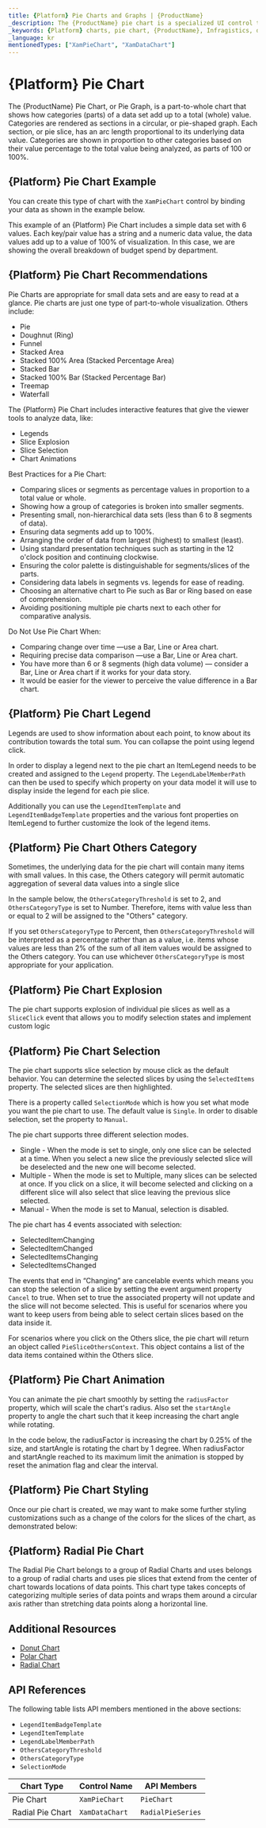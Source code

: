 ```yaml
---
title: {Platform} Pie Charts and Graphs | {ProductName}
_description: The {ProductName} pie chart is a specialized UI control that renders a pie chart, consisting of a circular area divided into sections.  Try for FREE.
_keywords: {Platform} charts, pie chart, {ProductName}, Infragistics, data binding, slice selection, slice explosion, animation
_language: kr
mentionedTypes: ["XamPieChart", "XamDataChart"]
---
```

# {Platform} Pie Chart

The {ProductName} Pie Chart, or Pie Graph, is a part-to-whole chart that shows how categories (parts) of a data set add up to a total (whole) value. Categories are rendered as sections in a circular, or pie-shaped graph. Each section, or pie slice, has an arc length proportional to its underlying data value. Categories are shown in proportion to other categories based on their value percentage to the total value being analyzed, as parts of 100 or 100%.

## {Platform} Pie Chart Example

You can create this type of chart with the `XamPieChart` control by binding your data as shown in the example below.

This example of an {Platform} Pie Chart includes a simple data set with 6 values. Each key/pair value has a string and a numeric data value, the data values add up to a value of 100% of visualization. In this case, we are showing the overall breakdown of budget spend by department.

<code-view style="height: 600px"
           data-demos-base-url="{environment:dvDemosBaseUrl}"
           iframe-src="{environment:dvDemosBaseUrl}/charts/pie-chart-overview"
           github-src="charts/pie-chart/overview"
           alt="{Platform} Pie Chart Overview" >
</code-view>

<div class="divider--half"></div>

## {Platform} Pie Chart Recommendations

Pie Charts are appropriate for small data sets and are easy to read at a glance. Pie charts are just one type of part-to-whole visualization. Others include:

- Pie
- Doughnut (Ring)
- Funnel
- Stacked Area
- Stacked 100% Area (Stacked Percentage Area)
- Stacked Bar
- Stacked 100% Bar (Stacked Percentage Bar)
- Treemap
- Waterfall

The {Platform} Pie Chart includes interactive features that give the viewer tools to analyze data, like:

- Legends
- Slice Explosion
- Slice Selection
- Chart Animations

Best Practices for a Pie Chart:

- Comparing slices or segments as percentage values in proportion to a total value or whole.
- Showing how a group of categories is broken into smaller segments.
- Presenting small, non-hierarchical data sets (less than 6 to 8 segments of data).
- Ensuring data segments add up to 100%.
- Arranging the order of data from largest (highest) to smallest (least).
- Using standard presentation techniques such as starting in the 12 o'clock position and continuing clockwise.
- Ensuring the color palette is distinguishable for segments/slices of the parts.
- Considering data labels in segments vs. legends for ease of reading.
- Choosing an alternative chart to Pie such as Bar or Ring based on ease of comprehension.
- Avoiding positioning multiple pie charts next to each other for comparative analysis.

Do Not Use Pie Chart When:

- Comparing change over time —use a Bar, Line or Area chart.
- Requiring precise data comparison —use a Bar, Line or Area chart.
- You have more than 6 or 8 segments (high data volume) — consider a Bar, Line or Area chart if it works for your data story.
- It would be easier for the viewer to perceive the value difference in a Bar chart.

## {Platform} Pie Chart Legend

Legends are used to show information about each point, to know about its contribution towards the total sum. You can collapse the point using legend click.

In order to display a legend next to the pie chart an ItemLegend needs to be created and assigned to the `Legend` property. The `LegendLabelMemberPath` can then be used to specify which property on your data model it will use to display inside the legend for each pie slice.

Additionally you can use the `LegendItemTemplate` and `LegendItemBadgeTemplate` properties and the various font properties on ItemLegend to further customize the look of the legend items.

<code-view style="height: 600px"
           data-demos-base-url="{environment:dvDemosBaseUrl}"
           iframe-src="{environment:dvDemosBaseUrl}/charts/pie-chart-legend"
           github-src="charts/pie-chart/legend"
           alt="{Platform} Pie Chart Legend" >
</code-view>

<div class="divider--half"></div>

## {Platform} Pie Chart Others Category

Sometimes, the underlying data for the pie chart will contain many items with small values. In this case, the Others category will permit automatic aggregation of several data values into a single slice

In the sample below, the `OthersCategoryThreshold` is set to 2, and `OthersCategoryType` is set to Number. Therefore, items with value less than or equal to 2 will be assigned to the "Others" category.

If you set `OthersCategoryType` to Percent, then `OthersCategoryThreshold` will be interpreted as a percentage rather than as a value, i.e. items whose values are less than 2% of the sum of all item values would be assigned to the Others category. You can use whichever `OthersCategoryType` is most appropriate for your application.

<code-view style="height: 600px"
           data-demos-base-url="{environment:dvDemosBaseUrl}"
           iframe-src="{environment:dvDemosBaseUrl}/charts/pie-chart-others"
           github-src="charts/pie-chart/others"
           alt="{Platform} Pie Chart Others" >
</code-view>

<div class="divider--half"></div>

## {Platform} Pie Chart Explosion

The pie chart supports explosion of individual pie slices as well as a `SliceClick` event that allows you to modify selection states and implement custom logic

<code-view style="height: 600px"
           data-demos-base-url="{environment:dvDemosBaseUrl}"
           iframe-src="{environment:dvDemosBaseUrl}/charts/pie-chart-explosion"
           github-src="charts/pie-chart/explosion"
           alt="{Platform} Pie Chart Explosion" >
</code-view>

<div class="divider--half"></div>

## {Platform} Pie Chart Selection
The pie chart supports slice selection by mouse click as the default behavior. You can determine the selected slices by using the `SelectedItems` property. The selected slices are then highlighted.

There is a property called `SelectionMode` which is how you set what mode you want the pie chart to use. The default value is `Single`. In order to disable selection, set the property to `Manual`.

The pie chart supports three different selection modes.

* Single - When the mode is set to single, only one slice can be selected at a time. When you select a new slice the previously selected slice will be deselected and the new one will become selected.
* Multiple - When the mode is set to Multiple, many slices can be selected at once. If you click on a slice, it will become selected and clicking on a different slice will also select that slice leaving the previous slice selected.
* Manual - When the mode is set to Manual, selection is disabled.

The pie chart has 4 events associated with selection:
* SelectedItemChanging
* SelectedItemChanged
* SelectedItemsChanging
* SelectedItemsChanged

The events that end in “Changing” are cancelable events which means you can stop the selection of a slice by setting the event argument property `Cancel` to true. When set to true the associated property will not update and the slice will not become selected. This is useful for scenarios where you want to keep users from being able to select certain slices based on the data inside it.

For scenarios where you click on the Others slice, the pie chart will return an object called `PieSliceOthersContext`. This object contains a list of the data items contained within the Others slice.

<code-view style="height: 600px"
           data-demos-base-url="{environment:dvDemosBaseUrl}"
           iframe-src="{environment:dvDemosBaseUrl}/charts/pie-chart-selection"
           github-src="charts/pie-chart/selection"
           alt="{Platform} Pie Chart Selection" >
</code-view>

<div class="divider--half"></div>

## {Platform} Pie Chart Animation

You can animate the pie chart smoothly by setting the `radiusFactor` property, which will scale the chart's radius. Also set the `startAngle` property to angle the chart such that it keep increasing the chart angle while rotating.

In the code below, the radiusFactor is increasing the chart by 0.25% of the size, and startAngle is rotating the chart by 1 degree. When radiusFactor and startAngle reached to its maximum limit the animation is stopped by reset the animation flag and clear the interval.

<code-view style="height: 600px"
           data-demos-base-url="{environment:dvDemosBaseUrl}"
           iframe-src="{environment:dvDemosBaseUrl}/charts/pie-chart-animation"
           github-src="charts/pie-chart/animation"
           alt="{Platform} Pie Chart Animation" >
</code-view>

<div class="divider--half"></div>

## {Platform} Pie Chart Styling

Once our pie chart is created, we may want to make some further styling customizations such as a change of the colors for the slices of the chart, as demonstrated below:


<code-view style="height: 600px"
           data-demos-base-url="{environment:dvDemosBaseUrl}"
           iframe-src="{environment:dvDemosBaseUrl}/charts/pie-chart-styling"
           alt="{Platform} Pie Chart Styling" >
</code-view>

<div class="divider--half"></div>

## {Platform} Radial Pie Chart

The Radial Pie Chart belongs to a group of Radial Charts and uses belongs to a group of radial charts and uses pie slices that extend from the center of chart towards locations of data points. This chart type takes concepts of categorizing multiple series of data points and wraps them around a circular axis rather than stretching data points along a horizontal line.


<code-view style="height: 600px"
           data-demos-base-url="{environment:dvDemosBaseUrl}"
           iframe-src="{environment:dvDemosBaseUrl}/charts/data-chart-radial-pie-chart"
           alt="{Platform} Radial Pie Chart" >
</code-view>

<div class="divider--half"></div>

## Additional Resources
- [Donut Chart](donut-chart.md)
- [Polar Chart](polar-chart.md)
- [Radial Chart](radial-chart.md)

## API References
The following table lists API members mentioned in the above sections:

- `LegendItemBadgeTemplate`
- `LegendItemTemplate`
- `LegendLabelMemberPath`
- `OthersCategoryThreshold`
- `OthersCategoryType`
- `SelectionMode`

Chart Type       | Control Name   | API Members
-----------------|----------------|------------
Pie Chart      | `XamPieChart`     | `PieChart`
Radial Pie Chart | `XamDataChart` | `RadialPieSeries`

